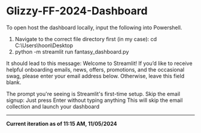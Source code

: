 # Glizzy-FF-2024-Dashboard

To open host the dashboard locally, input the following into Powershell. 
1. Navigate to the correct file directory first (in my case): cd C:\Users\hoon\Desktop
2. python -m streamlit run fantasy_dashboard.py

It should lead to this message:
      Welcome to Streamlit!
      If you’d like to receive helpful onboarding emails, news, offers, promotions,
      and the occasional swag, please enter your email address below. Otherwise,
      leave this field blank.

The prompt you're seeing is Streamlit's first-time setup.
Skip the email signup:
  Just press Enter without typing anything
  This will skip the email collection and launch your dashboard

________

**Current iteration as of 11:15 AM, 11/05/2024**
